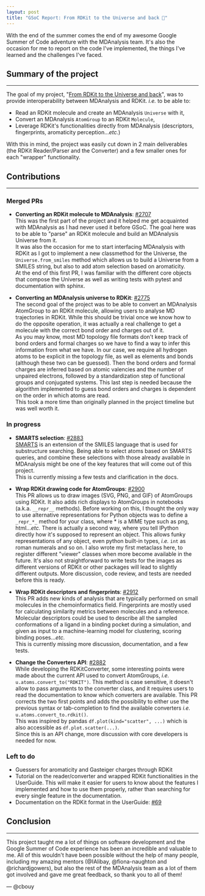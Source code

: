 ```yaml
---
layout: post
title: "GSoC Report: From RDKit to the Universe and back 🚀"
---
```


With the end of the summer comes the end of my awesome Google Summer of Code adventure with the MDAnalysis team. It's also the occasion for me to report on the code I've implemented, the things I've learned and the challenges I've faced.

## Summary of the project
---

The goal of my project, "[From RDKit to the Universe and back][project-url]", was to provide interoperability between MDAnalysis and RDKit. *i.e.* to be able to:
* Read an RDKit molecule and create an MDAnalysis `Universe` with it,
* Convert an MDAnalysis `AtomGroup` to an RDKit `Molecule`,
* Leverage RDKit's functionalities directly from MDAnalysis (descriptors, fingerprints, aromaticity perception...*etc.*)

With this in mind, the project was easily cut down in 2 main deliverables (the RDKit Reader/Parser and the Converter) and a few smaller ones for each "wrapper" functionality.


## Contributions
---

### Merged PRs

* **Converting an RDKit molecule to MDAnalysis**: [#2707](https://github.com/MDAnalysis/mdanalysis/pull/2707)  
  This was the first part of the project and it helped me get acquainted with MDAnalysis as I had never used it before GSoC. The goal here was to be able to "parse" an RDKit molecule and build an MDAnalysis Universe from it.  
  It was also the occasion for me to start interfacing MDAnalysis with RDKit as I got to implement a new classmethod for the Universe, the `Universe.from_smiles` method which allows us to build a Universe from a SMILES string, but also to add atom selection based on aromaticity.  
  At the end of this first PR, I was familiar with the different core objects that compose the Universe as well as writing tests with pytest and documentation with sphinx.

* **Converting an MDAnalysis universe to RDKit**: [#2775](https://github.com/MDAnalysis/mdanalysis/pull/2775)  
  The second goal of the project was to be able to convert an MDAnalysis AtomGroup to an RDKit molecule, allowing users to analyse MD trajectories in RDKit. While this should be trivial once we know how to do the opposite operation, it was actually a real challenge to get a molecule with the correct bond order and charges out of it.  
  As you may know, most MD topology file formats don't keep track of bond orders and formal charges so we have to find a way to infer this information from what we have. In our case, we require all hydrogen atoms to be explicit in the topology file, as well as elements and bonds (although these two can be guessed). Then the bond orders and formal charges are inferred based on atomic valencies and the number of unpaired electrons, followed by a standardization step of functional groups and conjugated systems. This last step is needed because the algorithm implemented to guess bond orders and charges is dependent on the order in which atoms are read.  
  This took a more time than originally planned in the project timeline but was well worth it.

### In progress

* **SMARTS selection**: [#2883](https://github.com/MDAnalysis/mdanalysis/pull/2883/files/55691558811a1091bd8ff7a1868bbde140f63d72)  
  [SMARTS][smarts-url] is an extension of the SMILES language that is used for substructure searching. Being able to select atoms based on SMARTS queries, and combine these selections with those already available in MDAnalysis might be one of the key features that will come out of this project.  
  This is currently missing a few tests and clarification in the docs.

* **Wrap RDKit drawing code for AtomGroups**: [#2900](https://github.com/MDAnalysis/mdanalysis/pull/2900/files/1f9d3d04c14643a54aaf0cc89511f2811b51f35c)  
  This PR allows us to draw images (SVG, PNG, and GIF) of AtomGroups using RDKit. It also adds rich displays to AtomGroups in notebooks (a.k.a. `__repr__` methods).
  Before working on this, I thought the only way to use alternative representations for Python objects was to define a `_repr_*_` method for your class, where * is a MIME type such as png, html...*etc.* There is actually a second way, where you tell IPython directly how it's supposed to represent an object. This allows funky representations of any object, even python built-in types, *i.e.* `int` as roman numerals and so on. I also wrote my first metaclass here, to register different "viewer" classes when more become available in the future. It's also not straightforward to write tests for the images as different versions of RDKit or other packages will lead to slightly different outputs.
  More discussion, code review, and tests are needed before this is ready.

* **Wrap RDKit descriptors and fingerprints**: [#2912](https://github.com/MDAnalysis/mdanalysis/pull/2912/files/76a51ece7b676a5f5ba3d683fdf942706f87c141)  
  This PR adds new kinds of analysis that are typically performed on small molecules in the chemoinformatics field. Fingerprints are mostly used for calculating similarity metrics between molecules and a reference. Molecular descriptors could be used to describe all the sampled conformations of a ligand in a binding pocket during a simulation, and given as input to a machine-learning model for clustering, scoring binding poses...*etc.*  
  This is currently missing more discussion, documentation, and a few tests.

* **Change the Converters API**: [#2882](https://github.com/MDAnalysis/mdanalysis/pull/2882/files/43f6b34a3f7cfe57ed5fa296dbc800f304e95198)   
  While developing the RDKitConverter, some interesting points were made about the current API used to convert AtomGroups, *i.e.* `u.atoms.convert_to("RDKIT")`. This method is case sensitive, it doesn't allow to pass arguments to the converter class, and it requires users to read the documentation to know which converters are available. This PR corrects the two first points and adds the possibility to either use the previous syntax or tab-completion to find the available converters *i.e.* `u.atoms.convert_to.rdkit()`.  
  This was inspired by pandas `df.plot(kind="scatter", ...)` which is also accessible as `df.plot.scatter(...)`.  
  Since this is an API change, more discussion with core developers is needed for now.

### Left to do

* Guessers for aromaticity and Gasteiger charges through RDKit
* Tutorial on the reader/converter and wrapped RDKit functionalities in the UserGuide. This will make it easier for users to know about the features I implemented and how to use them properly, rather than searching for every single feature in the documentation.
* Documentation on the RDKit format in the UserGuide: [#69](https://github.com/MDAnalysis/UserGuide/pull/69)


## Conclusion
---

This project taught me a lot of things on software development and the Google Summer of Code experience has been an incredible and valuable to me. All of this wouldn't have been possible without the help of many people, including my amazing mentors (@IAlibay, @fiona-naughton and @richardjgowers), but also the rest of the MDAnalysis team as a lot of them got involved and gave me great feedback, so thank you to all of them!


— @cbouy

[project-url]: https://summerofcode.withgoogle.com/projects/#6750913248624640
[smarts-url]: https://www.daylight.com/dayhtml/doc/theory/theory.smarts.html
